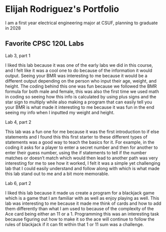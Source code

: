 
# Elijah Rodriguez's Portfolio

I am a first year electrical engineering major at CSUF, planning to graduate in 2028

## Favorite CPSC 120L Labs

Lab 3, part 1 

I liked this lab because it was one of the early labs we did in this course, and I felt like it was a cool one to do because of the information it would output. Seeing your BMR was interesting to me because it would be a different output depending on the person who input their age, weight, and height. The coding behind this one was fun because we followed the BMR formula for both male and female, this was also the first time we used math in coding so seeing how this info is calculated  by using plus signs and the star sign to multiply while also making a program that can easily tell you your BMR is what made it interesting to me because it was fun in the end seeing my info when I inputted my weight and height. 

 

Lab 4, part 2 

This lab was a fun one for me because it was the first introduction to if else statements and I found this this first starter to these different types of statements was a good way to teach the basics for it. For example, in the coding it asks for a player to enter a secret number and then for another to enter their guess number, using the if statements to tell if the number matches or doesn’t match which would then lead to another path was very interesting for me to see how it worked, I felt it was a simple yet challenging lab that I could easily understand and follow along with which is what made this lab stand out to me and a bit more memorable. 

 

Lab 6, part 2 

I liked this lab because it made us create a program for a blackjack game which is a game that I am familiar with as well as enjoy playing as well. This lab was interesting to me because it made me think of cards and how to add them differently than what I am used to because of the complexity of the Ace card being either an 11 or a 1. Programming this was an interesting task because figuring out how to make it so the ace will continue to follow the rules of blackjack if it can fit within that 1 or 11 sum was a challenge. 